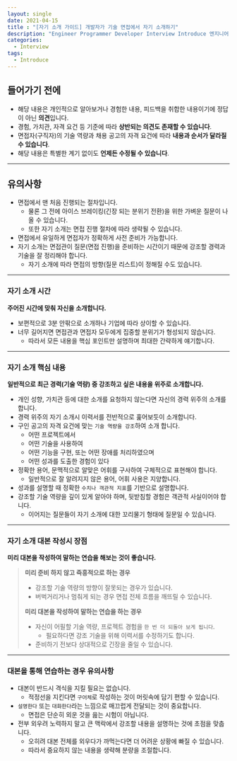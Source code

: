 ```yaml
---
layout: single
date: 2021-04-15
title : "[자기 소개 가이드] 개발자가 기술 면접에서 자기 소개하기"
description: "Engineer Programmer Developer Interview Introduce 엔지니어 프로그래머 개발자 자기 소개 면접"
categories:
  - Interview
tags:
  - Introduce
---
```


## 들어가기 전에
* 해당 내용은 개인적으로 알아보거나 경험한 내용, 피드백을 취합한 내용이기에 정답이 아닌 **의견**입니다.
* 경험, 가치관, 자격 요건 등 기준에 따라 **상반되는 의견도 존재할 수 있습니다**.
* 면접자(구직자)의 기술 역량과 채용 공고의 자격 요건에 따라 **내용과 순서가 달라질 수 있습니다**.
* 해당 내용은 특별한 계기 없이도 **언제든 수정될 수 있습니다**.

---

## 유의사항
* 면접에서 맨 처음 진행되는 절차입니다.
  * 물론 그 전에 아이스 브레이킹(긴장 되는 분위기 전환)을 위한 가벼운 질문이 나올 수 있습니다.
  * 또한 자기 소개는 면접 진행 절차에 따라 생략될 수 있습니다.
* 면접에서 유일하게 면접자가 정확하게 사전 준비가 가능합니다.
* 자기 소개는 면접관이 질문(면접 진행)을 준비하는 시간이기 때문에 강조할 경력과 기술을 잘 정리해야 합니다.
  * 자기 소개에 따라 면접의 방향(질문 리스트)이 정해질 수도 있습니다.

---

### 자기 소개 시간
**주어진 시간에 맞춰 자신을 소개합니다.**
* 보편적으로 3분 안팎으로 소개하나 기업에 따라 상이할 수 있습니다.
* 너무 길어지면 면접관과 면접자 모두에게 집중할 분위기가 형성되지 않습니다.
  * 따라서 모든 내용을 핵심 포인트만 설명하며 최대한 간략하게 얘기합니다.

---

### 자기 소개 핵심 내용
**일반적으로 최근 경력(기술 역량) 중 강조하고 싶은 내용을 위주로 소개합니다.**
* 개인 성향, 가치관 등에 대한 소개를 요청하지 않는다면 자신의 경력 위주의 소개를 합니다.
* 경력 위주의 자기 소개시 이력서를 전반적으로 훑어보듯이 소개합니다.
* 구인 공고의 자격 요건에 맞는 `기술 역량을 강조`하여 소개 합니다.
  * 어떤 프로젝트에서
  * 어떤 기술을 사용하여
  * 어떤 기능을 구현, 또는 어떤 장애를 처리하였으며
  * 어떤 성과를 도출한 경험이 있다
* 정확한 용어, 문맥적으로 알맞은 어휘를 구사하여 구체적으로 표현해야 합니다.
  * 일반적으로 잘 알려지지 않은 용어, 어휘 사용은 지양합니다.
* 성과를 설명할 때 정확한 `수치나 객관적 지표`를 기반으로 설명합니다.
* 강조할 기술 역량을 깊이 있게 알아야 하며, 뒷받침할 경험은 객관적 사실이어야 합니다.
  * 이어지는 질문들이 자기 소개에 대한 꼬리물기 형태에 질문일 수 있습니다.

---

### 자기 소개 대본 작성시 장점
**미리 대본을 작성하여 말하는 연습을 해보는 것이 좋습니다.**

> **미리 준비 하지 않고 즉흥적으로 하는 경우**
> * 강조할 기술 역량의 방향이 잘못되는 경우가 있습니다.
> * 버벅거리거나 멈춰게 되는 경우 면접 전체 흐름을 깨뜨릴 수 있습니다.
>
> **미리 대본을 작성하여 말하는 연습을 하는 경우**
> * 자신이 어필할 기술 역량, 프로젝트 경험을 `한 번 더 되돌아 보게 됩니다`.
>   * 필요하다면 강조 기술을 위해 이력서를 수정하기도 합니다.
> * 준비하기 전보다 상대적으로 긴장을 줄일 수 있습니다.

---

### 대본을 통해 연습하는 경우 유의사항
* 대본이 반드시 격식을 지킬 필요는 없습니다.
  * 적정선을 지킨다면 `구어체`로 작성하는 것이 머릿속에 담기 편할 수 있습니다.
* `설명한다` 또는 `대화한다`라는 느낌으로 매끄럽게 전달되는 것이 중요합니다.
  * 면접은 단순히 외운 것을 읊는 시험이 아닙니다.
* 전부 외우려 노력하지 말고 큰 맥락에서 강조할 내용을 설명하는 것에 초점을 맞춥니다.
  * 오히려 대본 전체를 외우다가 까먹는다면 더 어려운 상황에 빠질 수 있습니다.
  * 따라서 중요하지 않는 내용을 생략해 분량을 조절합니다.
